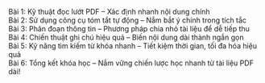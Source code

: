 Bài 1: Kỹ thuật đọc lướt PDF – Xác định nhanh nội dung chính  
Bài 2: Sử dụng công cụ tóm tắt tự động – Nắm bắt ý chính trong tích tắc  
Bài 3: Phân đoạn thông tin – Phương pháp chia nhỏ tài liệu để dễ tiếp thu  
Bài 4: Chiến thuật ghi chú hiệu quả – Biến nội dung dài thành ngắn gọn  
Bài 5: Kỹ năng tìm kiếm từ khóa nhanh – Tiết kiệm thời gian, tối đa hóa hiệu quả  
Bài 6: Tổng kết khóa học – Nắm vững chiến lược học nhanh từ tài liệu PDF dài!